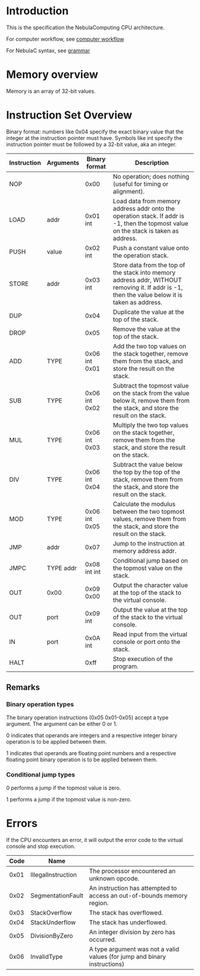 # Introduction
This is the specification the NebulaComputing CPU architecture.

For computer workflow, see [computer workflow](../computer%20workflow.md)

For NebulaC syntax, see [grammar](../grammar.txt)

# Memory overview
Memory is an array of 32-bit values.

# Instruction Set Overview
Binary format: numbers like 0x04 specify the exact binary value that the integer at the instruction pointer must have.
Symbols like int specify the instruction pointer must be followed by a 32-bit value, aka an integer.

| Instruction | Arguments | Binary format | Description                                                                                                                                     |
|-------------|-----------|---------------|-------------------------------------------------------------------------------------------------------------------------------------------------|
| NOP         |           | 0x00          | No operation; does nothing (useful for timing or alignment).                                                                                    |
| LOAD        | addr      | 0x01 int      | Load data from memory address addr onto the operation stack. If addr is -1, then the topmost value on the stack is taken as address.            |
| PUSH        | value     | 0x02 int      | Push a constant value onto the operation stack.                                                                                                 |
| STORE       | addr      | 0x03 int      | Store data from the top of the stack into memory address addr, WITHOUT removing it. If addr is -1, then the value below it is taken as address. |
| DUP         |           | 0x04          | Duplicate the value at the top of the stack.                                                                                                    |
| DROP        |           | 0x05          | Remove the value at the top of the stack.                                                                                                       |
| ADD         | TYPE      | 0x06 int 0x01 | Add the two top values on the stack together, remove them from the stack, and store the result on the stack.                                    |
| SUB         | TYPE      | 0x06 int 0x02 | Subtract the topmost value on the stack from the value below it, remove them from the stack, and store the result on the stack.                 |
| MUL         | TYPE      | 0x06 int 0x03 | Multiply the two top values on the stack together, remove them from the stack, and store the result on the stack.                               |
| DIV         | TYPE      | 0x06 int 0x04 | Subtract the value below the top by the top of the stack, remove them from the stack, and store the result on the stack.                        |
| MOD         | TYPE      | 0x06 int 0x05 | Calculate the modulus between the two topmost values, remove them from the stack, and store the result on the stack.                            |
| JMP         | addr      | 0x07          | Jump to the instruction at memory address addr.                                                                                                 |
| JMPC        | TYPE addr | 0x08 int int  | Conditional jump based on the topmost value on the stack.                                                                                       |
| OUT         | 0x00      | 0x09 0x00     | Output the character value at the top of the stack to the virtual console.                                                                      |
| OUT         | port      | 0x09 int      | Output the value at the top of the stack to the virtual console.                                                                                |
| IN          | port      | 0x0A int      | Read input from the virtual console or port onto the stack.                                                                                     |
| HALT        |           | 0xff          | Stop execution of the program.                                                                                                                  |

## Remarks
### Binary operation types
The binary operation instructions (0x05 0x01-0x05) accept a type argument. The argument can be either 0 or 1.

0 indicates that operands are integers and a respective integer binary operation is to be applied between them.

1 indicates that operands are floating point numbers and a respective floating point binary operation is to be applied between them.

### Conditional jump types
0 performs a jump if the topmost value is zero.

1 performs a jump if the topmost value is non-zero.

# Errors
If the CPU encounters an error, it will output the error code to the virtual console and stop execution.

| Code | Name               |                                                                           |
|------|--------------------|---------------------------------------------------------------------------|
| 0x01 | IllegalInstruction | The processor encountered an unknown opcode.                              |
| 0x02 | SegmentationFault  | An instruction has attempted to access an out-of-bounds memory region.    |
| 0x03 | StackOverflow      | The stack has overflowed.                                                 |
| 0x04 | StackUnderflow     | The stack has underflowed.                                                |
| 0x05 | DivisionByZero     | An integer division by zero has occurred.                                 |
| 0x06 | InvalidType        | A type argument was not a valid values (for jump and binary instructions) |

